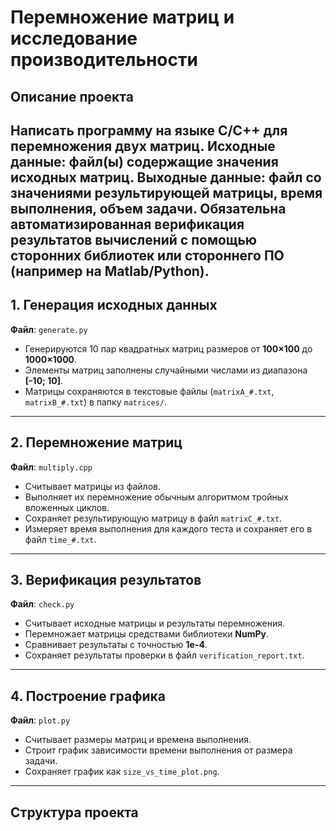 # Перемножение матриц и исследование производительности

## Описание проекта
Написать программу на языке C/C++ для перемножения двух матриц. Исходные данные: файл(ы) содержащие значения исходных матриц. Выходные данные: файл со значениями результирующей матрицы, время выполнения, объем задачи. Обязательна автоматизированная верификация результатов вычислений с помощью сторонних библиотек или стороннего ПО (например на Matlab/Python).
---

## 1. Генерация исходных данных

**Файл**: `generate.py`

- Генерируются 10 пар квадратных матриц размеров от **100×100** до **1000×1000**.
- Элементы матриц заполнены случайными числами из диапазона **[-10; 10]**.
- Матрицы сохраняются в текстовые файлы (`matrixA_#.txt`, `matrixB_#.txt`) в папку `matrices/`.

---

## 2. Перемножение матриц

**Файл**: `multiply.cpp`

- Считывает матрицы из файлов.
- Выполняет их перемножение обычным алгоритмом тройных вложенных циклов.
- Сохраняет результирующую матрицу в файл `matrixC_#.txt`.
- Измеряет время выполнения для каждого теста и сохраняет его в файл `time_#.txt`.

---

## 3. Верификация результатов

**Файл**: `check.py`

- Считывает исходные матрицы и результаты перемножения.
- Перемножает матрицы средствами библиотеки **NumPy**.
- Сравнивает результаты с точностью **1e-4**.
- Сохраняет результаты проверки в файл `verification_report.txt`.

---

## 4. Построение графика

**Файл**: `plot.py`

- Считывает размеры матриц и времена выполнения.
- Строит график зависимости времени выполнения от размера задачи.
- Сохраняет график как `size_vs_time_plot.png`.

---

## Структура проекта


